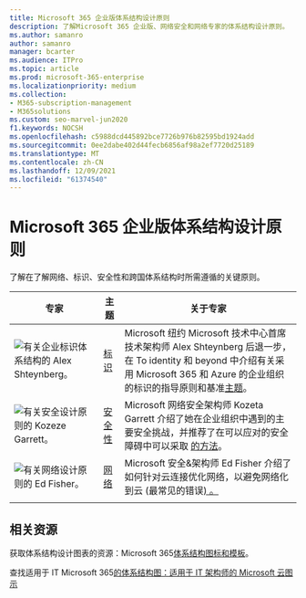 ```yaml
---
title: Microsoft 365 企业版体系结构设计原则
description: 了解Microsoft 365 企业版、网络安全和网络专家的体系结构设计原则。
ms.author: samanro
author: samanro
manager: bcarter
ms.audience: ITPro
ms.topic: article
ms.prod: microsoft-365-enterprise
ms.localizationpriority: medium
ms.collection:
- M365-subscription-management
- M365solutions
ms.custom: seo-marvel-jun2020
f1.keywords: NOCSH
ms.openlocfilehash: c5988dcd445892bce7726b976b82595bd1924add
ms.sourcegitcommit: 0ee2dabe402d44fecb6856af98a2ef7720d25189
ms.translationtype: MT
ms.contentlocale: zh-CN
ms.lasthandoff: 12/09/2021
ms.locfileid: "61374540"
---
```

# <a name="microsoft-365-enterprise-architecture-design-principles"></a>Microsoft 365 企业版体系结构设计原则

了解在了解网络、标识、安全性和跨国体系结构时所需遵循的关键原则。

| 专家 | 主题 | 关于专家 |
|---------|---------|---------|
|![有关企业标识体系结构的 Alex Shteynberg。](../media/solutions-architecture-center/identity-and-beyond-alex-shteynberg.jpg)   |    [标识](identity-design-principles.md)     | Microsoft 纽约 Microsoft 技术中心首席技术架构师 Alex Shteynberg 后退一步，在 To identity 和 beyond 中介绍有关采用 Microsoft 365 和 Azure 的企业组织的标识的指导原则和基准[主题](identity-design-principles.md)。 |
| ![有关安全设计原则的 Kozeze Garrett。](../media/solutions-architecture-center/kozeta-garrett-security.jpg)   |     [安全性](security-design-principles.md)    |  Microsoft 网络安全架构师 Kozeta Garrett 介绍了她在企业组织中遇到的主要安全挑战，并推荐了在可以应对的安全障碍中可以采取 [的方法](security-design-principles.md)。  |
| ![有关网络设计原则的 Ed Fisher。](../media/solutions-architecture-center/ed-fisher-networking.jpg)    |       [网络](networking-design-principles.md)  |   Microsoft 安全&架构师 Ed Fisher 介绍了如何针对云连接优化网络，以避免网络化到云 (最常见的错误[) 。 ](networking-design-principles.md)       |
|    |         |         |

## <a name="related-resources"></a>相关资源

获取体系结构设计图表的资源：Microsoft 365[体系结构图标和模板](architecture-icons-templates.md)。

查找适用于 IT Microsoft 365[的体系结构图：适用于 IT 架构师的 Microsoft 云图示](cloud-architecture-models.md)
